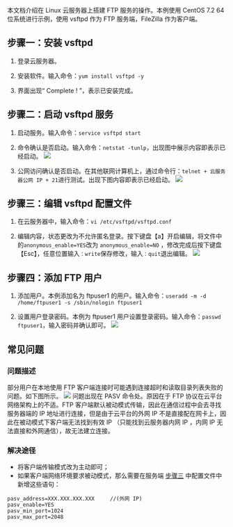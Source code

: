 本文档介绍在 Linux 云服务器上搭建 FTP 服务的操作。本例使用 CentOS 7.2 64 位系统进行示例，使用 vsftpd 作为 FTP 服务端，FileZilla 作为客户端。

## 步骤一：安装 vsftpd
 1. 登录云服务器。
 
 2. 安装软件。输入命令：` yum install vsftpd -y `
 
 3. 界面出现“ Complete ! ”，表示已安装完成。

## 步骤二：启动 vsftpd 服务
 1. 启动服务。输入命令：`service vsftpd start`

 2. 命令确认是否启动。输入命令：`netstat -tunlp`，出现图中展示内容即表示已经启动。
![](https://mc.qcloudimg.com/static/img/6cc74de5689106ce763be98bfe7f5d24/image.png)

 3. 公网访问确认是否启动。在其他联网计算机上，通过命令行：`telnet + 云服务器公网 IP + 21`进行测试。出现下图内容即表示已经启动。
![](https://mc.qcloudimg.com/static/img/9707535a7b6b7df1989d41576c50e20a/image.png)

<span id = "jump">  </span>
## 步骤三：编辑 vsftpd 配置文件
 1. 在云服务器中，输入命令：`vi /etc/vsftpd/vsftpd.conf`
 
 2. 编辑内容，状态更改为不允许匿名登录。按下键盘【a】开启编辑，将文件中的`anonymous_enable=YES`改为 `anonymous_enable=NO` ，修改完成后按下键盘【Esc】，任意位置输入`：write`保存修改，输入`：quit`退出编辑。
 ![](https://mc.qcloudimg.com/static/img/4e7770981eae42e7b16a2a5a7866a6a6/image.png)

## 步骤四：添加 FTP 用户
 1. 添加用户。本例添加名为 ftpuser1 的用户。输入命令：` useradd -m -d /home/ftpuser1 -s /sbin/nologin ftpuser1 `

 2. 设置用户登录密码。本例为 ftpuser1 用户设置登录密码。输入命令：`passwd ftpuser1`，输入密码并确认即可。
![](https://mc.qcloudimg.com/static/img/f8912544914d11dfc1dd7e0a6db16f11/image.png)

## 常见问题
### 问题描述
部分用户在本地使用 FTP 客户端连接时可能遇到连接超时和读取目录列表失败的问题。如下图所示。
![](https://mc.qcloudimg.com/static/img/eb7beaf8c5a6e683257e94dd754e3f25/image.jpg)
问题出现在 PASV 命令处。原因在于 FTP 协议在云平台网络架构上的不适。FTP 客户端默认被动模式传输，因此在通信过程中会去寻找服务器端的 IP 地址进行连接，但是由于云平台的外网 IP 不是直接配在网卡上，因此在被动模式下客户端无法找到有效 IP （只能找到云服务器内网 IP ，内网 IP 无法直接和外网通信），故无法建立连接。

### 解决途径
 - 将客户端传输模式改为主动即可；
 - 如果客户端网络环境要求被动模式，那么需要在服务端 [步骤三](#jump) 中配置文件中新增这些语句：
 ```
 pasv_address=XXX.XXX.XXX.XXX     //(外网 IP)
 pasv_enable=YES
 pasv_min_port=1024
 pasv_max_port=2048
 ```
